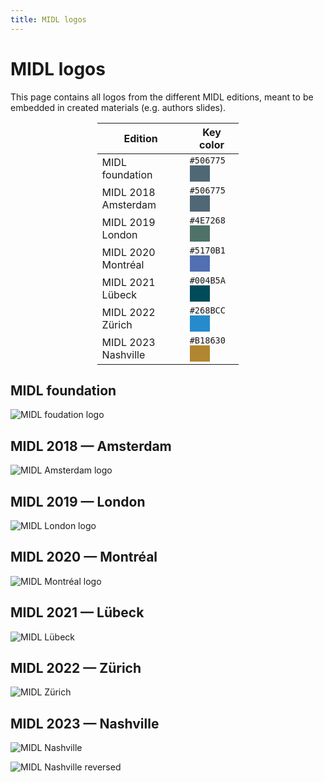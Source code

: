```yaml
---
title: MIDL logos
---
```

<style>
.box {
  float: left;
  height: 1.625em;
  width: 2em;
}

table {
  width: 45%;
}
</style>
# MIDL logos
This page contains all logos from the different MIDL editions, meant to be embedded in created materials (e.g. authors slides).
<!-- An alternative `.svg` version is available, and the html code of the key-color of each edition is also mentioned. -->

<center>

| Edition | Key color |
|---------|-----------|
| MIDL foundation | `#506775` <div class="box" style="background-color: #506775"></div> |
| MIDL 2018 Amsterdam | `#506775` <div class="box" style="background-color: #506775"></div> |
| MIDL 2019 London | `#4E7268` <div class="box" style="background-color: #4E7268"></div> |
| MIDL 2020 Montréal | `#5170B1` <div class="box" style="background-color: #5170B1"></div> |
| MIDL 2021 Lübeck | `#004B5A` <div class="box" style="background-color: #004B5A"></div> |
| MIDL 2022 Zürich | `#268BCC` <div class="box" style="background-color: #268BCC"></div> |
| MIDL 2023 Nashville | `#B18630` <div class="box" style="background-color: #B18630"></div> |

</center>

## MIDL foundation
![MIDL foudation logo](/logos/midl/logo_color.png)
<!-- [SVG](/logos/midl/logo_white.svg) -->

## MIDL 2018 — Amsterdam
![MIDL Amsterdam logo](/logos/2018/logo.png)
<!-- [SVG](/logos/2018/logo_white.svg) -->

## MIDL 2019 — London
![MIDL London logo](/logos/2019/logo.png)
<!-- [SVG](/logos/2019/logo_white.svg) -->

## MIDL 2020 — Montréal
![MIDL Montréal logo](/logos/2020/logo.png)
<!-- [SVG](/logos/2020/logo_white.svg) -->

## MIDL 2021 — Lübeck
![MIDL Lübeck](/logos/2021/logo.png)
<!-- [SVG](/logos/2021/logo_white.svg) -->

## MIDL 2022 — Zürich
![MIDL Zürich](/logos/2022/logo.png)
<!-- [SVG](/logos/2022/logo_white.svg) -->

## MIDL 2023 — Nashville
![MIDL Nashville](/logos/2023/logo.png)

![MIDL Nashville reversed](/logos/2023/logo_gold.png)
<!-- [SVG](/logos/2023/logo_white.svg) -->